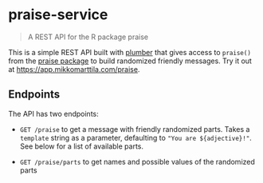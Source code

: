 # praise-service

> A REST API for the R package praise

This is a simple REST API built with [plumber](https://www.rplumber.io/) that gives access to `praise()`
from the [praise package](https://github.com/rladies/praise) to build randomized
friendly messages. Try it out at https://app.mikkomarttila.com/praise.

## Endpoints

The API has two endpoints:

  - `GET /praise` to get a message with friendly randomized parts. Takes a
  `template` string as a parameter, defaulting to `"You are ${adjective}!"`. See
  below for a list of available parts.

  - `GET /praise/parts` to get names and possible values of the randomized parts
